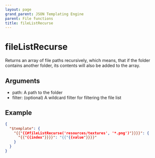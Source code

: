 ```yaml
---
layout: page
grand_parent: JSON Templating Engine
parent: File functions
title: fileListRecurse
---
```


# fileListRecurse

Returns an array of file paths recursively, which means, that if the folder contains another folder, its contents will also be added to the array.

## Arguments

- path: A path to the folder
- filter: (optional) A wildcard filter for filtering the file list

## Example

```json
{
  "$template": {
    "{{"{{#fileListRecurse('resources/textures', '*.png')"}}}}": {
      "{{"{{index"}}}}": "{{"{{value"}}}}"
    }
  }
}
```